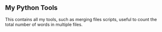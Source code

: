 ## My Python Tools

This contains all my tools, such as merging files scripts, useful to count the total number of words in multiple files.